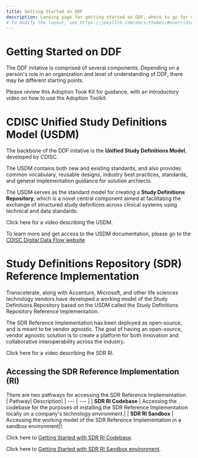 ```yaml
---
title: Getting Started on DDF
description: Landing page for getting started on DDF, where to go for specific information, and how to access content
# To modify the layout, see https://jekyllrb.com/docs/themes/#overriding-theme-defaults
---
```

# Getting Started on DDF

The DDF initative is comprised of several components.  Depending on a person's role in an organization and level of understanding of DDF, there may be different starting points.  

Please review this Adoption Took Kit for guidance, with an introductory video on how to use the Adoption Toolkit. 

# CDISC Unified Study Definitions Model (USDM)
The backbone of the DDF initative is the **Unified Study Definitions Model**, developed by CDISC.  

The USDM contains both new and existing standards, and also provides common vocabulary, reusable designs, industry best practices, standards, and general implementation guidance for solution archiects.  

The USDM serves as the standard model for creating a **Study Definitions Repository**, which is a novel central component aimed at facilitating the exchange of structured study definitions across clinical systems using technical and data standards. 

Click here for a video describing the USDM. 

To learn more and get access to the USDM documentation, please go to the [CDISC Digital Data Flow website](https://www.cdisc.org/ddf). 

# Study Definitions Repository (SDR) Reference Implementation

Transcelerate, along with Accenture, Microsoft, and other life sciences technology vendors have developed a working model of the Study Definitions Repository based on the USDM called the Study Definitions Repository Reference Implementation.  

The SDR Reference Implementation has been deployed as open-source, and is meant to be vendor agnostic.  The goal of having an open-source, vendor agnostic solution is to create a platform for both innovation and collaborative interoperability across the industry. 

Click here for a video describing the SDR RI.

## Accessing the SDR Reference Implementation (RI)

There are two pathways for accessing the SDR Reference Implementation.  
| Pathway| Description|
| ---    | ---        |
| **SDR RI Codebase** | Accessing the codebase for the purposes of installing the SDR Reference Implementation locally on a company's technology environment.|
| **SDR RI Sandbox** | Accessing the working model of the SDR Reference Implementation in a sandbox environment|\


Click here to [Getting Started with SDR RI Codebase](sdr_ri_codebase_access.md).

Click here to [Getting Started with SDR RI Sandbox environment](sdr_ri_sandbox_access.md). 

